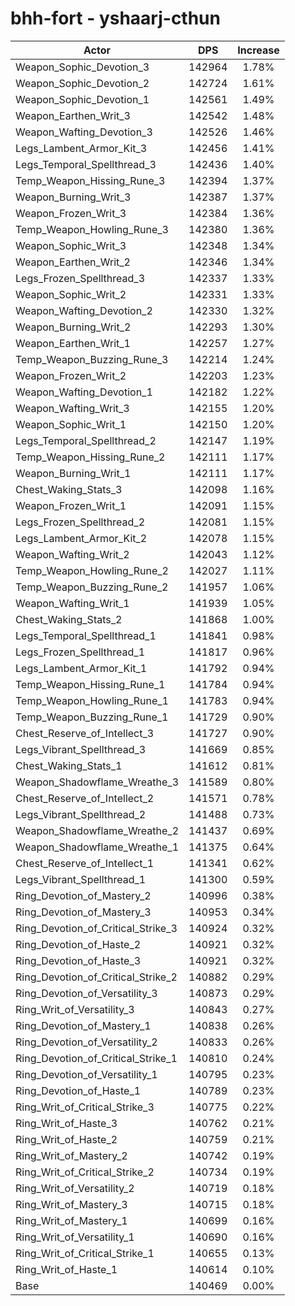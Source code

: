 # bhh-fort - yshaarj-cthun
| Actor | DPS | Increase |
|---|:---:|:---:|
|Weapon_Sophic_Devotion_3|142964|1.78%|
|Weapon_Sophic_Devotion_2|142724|1.61%|
|Weapon_Sophic_Devotion_1|142561|1.49%|
|Weapon_Earthen_Writ_3|142542|1.48%|
|Weapon_Wafting_Devotion_3|142526|1.46%|
|Legs_Lambent_Armor_Kit_3|142456|1.41%|
|Legs_Temporal_Spellthread_3|142436|1.40%|
|Temp_Weapon_Hissing_Rune_3|142394|1.37%|
|Weapon_Burning_Writ_3|142387|1.37%|
|Weapon_Frozen_Writ_3|142384|1.36%|
|Temp_Weapon_Howling_Rune_3|142380|1.36%|
|Weapon_Sophic_Writ_3|142348|1.34%|
|Weapon_Earthen_Writ_2|142346|1.34%|
|Legs_Frozen_Spellthread_3|142337|1.33%|
|Weapon_Sophic_Writ_2|142331|1.33%|
|Weapon_Wafting_Devotion_2|142330|1.32%|
|Weapon_Burning_Writ_2|142293|1.30%|
|Weapon_Earthen_Writ_1|142257|1.27%|
|Temp_Weapon_Buzzing_Rune_3|142214|1.24%|
|Weapon_Frozen_Writ_2|142203|1.23%|
|Weapon_Wafting_Devotion_1|142182|1.22%|
|Weapon_Wafting_Writ_3|142155|1.20%|
|Weapon_Sophic_Writ_1|142150|1.20%|
|Legs_Temporal_Spellthread_2|142147|1.19%|
|Temp_Weapon_Hissing_Rune_2|142111|1.17%|
|Weapon_Burning_Writ_1|142111|1.17%|
|Chest_Waking_Stats_3|142098|1.16%|
|Weapon_Frozen_Writ_1|142091|1.15%|
|Legs_Frozen_Spellthread_2|142081|1.15%|
|Legs_Lambent_Armor_Kit_2|142078|1.15%|
|Weapon_Wafting_Writ_2|142043|1.12%|
|Temp_Weapon_Howling_Rune_2|142027|1.11%|
|Temp_Weapon_Buzzing_Rune_2|141957|1.06%|
|Weapon_Wafting_Writ_1|141939|1.05%|
|Chest_Waking_Stats_2|141868|1.00%|
|Legs_Temporal_Spellthread_1|141841|0.98%|
|Legs_Frozen_Spellthread_1|141817|0.96%|
|Legs_Lambent_Armor_Kit_1|141792|0.94%|
|Temp_Weapon_Hissing_Rune_1|141784|0.94%|
|Temp_Weapon_Howling_Rune_1|141783|0.94%|
|Temp_Weapon_Buzzing_Rune_1|141729|0.90%|
|Chest_Reserve_of_Intellect_3|141727|0.90%|
|Legs_Vibrant_Spellthread_3|141669|0.85%|
|Chest_Waking_Stats_1|141612|0.81%|
|Weapon_Shadowflame_Wreathe_3|141589|0.80%|
|Chest_Reserve_of_Intellect_2|141571|0.78%|
|Legs_Vibrant_Spellthread_2|141488|0.73%|
|Weapon_Shadowflame_Wreathe_2|141437|0.69%|
|Weapon_Shadowflame_Wreathe_1|141375|0.64%|
|Chest_Reserve_of_Intellect_1|141341|0.62%|
|Legs_Vibrant_Spellthread_1|141300|0.59%|
|Ring_Devotion_of_Mastery_2|140996|0.38%|
|Ring_Devotion_of_Mastery_3|140953|0.34%|
|Ring_Devotion_of_Critical_Strike_3|140924|0.32%|
|Ring_Devotion_of_Haste_2|140921|0.32%|
|Ring_Devotion_of_Haste_3|140921|0.32%|
|Ring_Devotion_of_Critical_Strike_2|140882|0.29%|
|Ring_Devotion_of_Versatility_3|140873|0.29%|
|Ring_Writ_of_Versatility_3|140843|0.27%|
|Ring_Devotion_of_Mastery_1|140838|0.26%|
|Ring_Devotion_of_Versatility_2|140833|0.26%|
|Ring_Devotion_of_Critical_Strike_1|140810|0.24%|
|Ring_Devotion_of_Versatility_1|140795|0.23%|
|Ring_Devotion_of_Haste_1|140789|0.23%|
|Ring_Writ_of_Critical_Strike_3|140775|0.22%|
|Ring_Writ_of_Haste_3|140762|0.21%|
|Ring_Writ_of_Haste_2|140759|0.21%|
|Ring_Writ_of_Mastery_2|140742|0.19%|
|Ring_Writ_of_Critical_Strike_2|140734|0.19%|
|Ring_Writ_of_Versatility_2|140719|0.18%|
|Ring_Writ_of_Mastery_3|140715|0.18%|
|Ring_Writ_of_Mastery_1|140699|0.16%|
|Ring_Writ_of_Versatility_1|140690|0.16%|
|Ring_Writ_of_Critical_Strike_1|140655|0.13%|
|Ring_Writ_of_Haste_1|140614|0.10%|
|Base|140469|0.00%|
